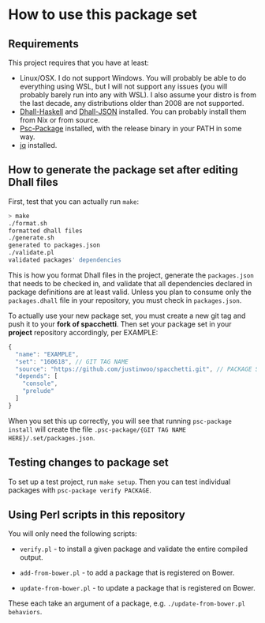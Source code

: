 # How to use this package set

## Requirements

This project requires that you have at least:

* Linux/OSX. I do not support Windows. You will probably be able to do everything using WSL, but I will not support any issues (you will probably barely run into any with WSL). I also assume your distro is from the last decade, any distributions older than 2008 are not supported.
* [Dhall-Haskell](https://github.com/dhall-lang/dhall-haskell) and [Dhall-JSON](https://github.com/dhall-lang/dhall-json) installed. You can probably install them from Nix or from source.
* [Psc-Package](https://github.com/purescript/psc-package/) installed, with the release binary in your PATH in some way.
* [jq](https://github.com/stedolan/jq) installed.

## How to generate the package set after editing Dhall files

First, test that you can actually run `make`:

```sh
> make
./format.sh
formatted dhall files
./generate.sh
generated to packages.json
./validate.pl
validated packages' dependencies
```

This is how you format Dhall files in the project, generate the `packages.json` that needs to be checked in, and validate that all dependencies declared in package definitions are at least valid. Unless you plan to consume only the `packages.dhall` file in your repository, you must check in `packages.json`.

To actually use your new package set, you must create a new git tag and push it to your **fork of spacchetti**. Then set your package set in your **project** repository accordingly, per EXAMPLE:

```js
{
  "name": "EXAMPLE",
  "set": "160618", // GIT TAG NAME
  "source": "https://github.com/justinwoo/spacchetti.git", // PACKAGE SET REPO URL
  "depends": [
    "console",
    "prelude"
  ]
}
```

When you set this up correctly, you will see that running `psc-package install` will create the file `.psc-package/{GIT TAG NAME HERE}/.set/packages.json`.

## Testing changes to package set

To set up a test project, run `make setup`. Then you can test individual packages with `psc-package verify PACKAGE`.

## Using Perl scripts in this repository

You will only need the following scripts:

* `verify.pl` - to install a given package and validate the entire compiled output.

* `add-from-bower.pl` - to add a package that is registered on Bower.

* `update-from-bower.pl` - to update a package that is registered on Bower.

These each take an argument of a package, e.g. `./update-from-bower.pl behaviors`.
